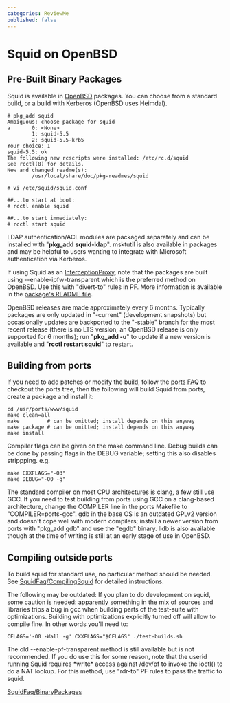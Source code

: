 ```yaml
---
categories: ReviewMe
published: false
---
```

# Squid on OpenBSD

## Pre-Built Binary Packages

Squid is available in [OpenBSD](https://www.openbsd.org) packages. You
can choose from a standard build, or a build with Kerberos (OpenBSD uses
Heimdal).

    # pkg_add squid
    Ambiguous: choose package for squid
    a       0: <None>
            1: squid-5.5
            2: squid-5.5-krb5
    Your choice: 1
    squid-5.5: ok
    The following new rcscripts were installed: /etc/rc.d/squid
    See rcctl(8) for details.
    New and changed readme(s):
            /usr/local/share/doc/pkg-readmes/squid
    
    # vi /etc/squid/squid.conf
    
    ##...to start at boot:
    # rcctl enable squid
    
    ##...to start immediately:
    # rcctl start squid

LDAP authentication/ACL modules are packaged separately and can be
installed with "**pkg_add squid-ldap**". msktutil is also available in
packages and may be helpful to users wanting to integrate with Microsoft
authentication via Kerberos.

If using Squid as an
[InterceptionProxy](/InterceptionProxy),
note that the packages are built using --enable-ipfw-transparent which
is the preferred method on OpenBSD. Use this with "divert-to" rules in
PF. More information is available in the [package's README
file](http://www.openbsd.org/cgi-bin/cvsweb/ports/www/squid/pkg/README-main?content-type=text%2Fplain).

OpenBSD releases are made approximately every 6 months. Typically
packages are only updated in "-current" (development snapshots) but
occasionally updates are backported to the "-stable" branch for the most
recent release (there is no LTS version; an OpenBSD release is only
supported for 6 months); run "**pkg_add -u**" to update if a new
version is available and "**rcctl restart squid**" to restart.

## Building from ports

If you need to add patches or modify the build, follow the [ports
FAQ](https://www.openbsd.org/faq/ports/ports.html) to checkout the ports
tree, then the following will build Squid from ports, create a package
and install it:

    cd /usr/ports/www/squid
    make clean=all
    make         # can be omitted; install depends on this anyway
    make package # can be omitted; install depends on this anyway
    make install

Compiler flags can be given on the make command line. Debug builds can
be done by passing flags in the DEBUG variable; setting this also
disables strippping. e.g.

    make CXXFLAGS="-O3"
    make DEBUG="-O0 -g"

The standard compiler on most CPU architectures is clang, a few still
use GCC. If you need to test building from ports using GCC on a
clang-based architecture, change the COMPILER line in the ports Makefile
to "COMPILER=ports-gcc". gdb in the base OS is an outdated GPLv2 version
and doesn't cope well with modern compilers; install a newer version
from ports with "pkg_add gdb" and use the "egdb" binary. lldb is also
available though at the time of writing is still at an early stage of
use in OpenBSD.

## Compiling outside ports

To build squid for standard use, no particular method should be needed.
See
[SquidFaq/CompilingSquid](/SquidFaq/CompilingSquid)
for detailed instructions.

The following may be outdated: If you plan to do development on squid,
some caution is needed: apparently something in the mix of sources and
libraries trips a bug in gcc when building parts of the test-suite with
optimizations. Building with optimizations explicitly turned off will
allow to compile fine. In other words you'll need to:

    CFLAGS='-O0 -Wall -g' CXXFLAGS="$CFLAGS" ./test-builds.sh

The old --enable-pf-transparent method is still available but is not
recommended. If you do use this for some reason, note that the userid
running Squid requires \*write\* access against /dev/pf to invoke the
ioctl() to do a NAT lookup. For this method, use "rdr-to" PF rules to
pass the traffic to squid.


[SquidFaq/BinaryPackages](/SquidFaq/BinaryPackages)
